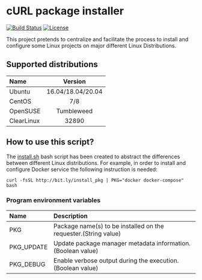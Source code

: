 # cURL package installer
[![Build Status](https://travis-ci.org/electrocucaracha/pkg-mgr_scripts.png)](https://travis-ci.org/electrocucaracha/pkg-mgr_scripts)
[![License](https://img.shields.io/badge/License-Apache%202.0-blue.svg)](https://opensource.org/licenses/Apache-2.0)

This project pretends to centralize and facilitate the process to
install and configure some Linux projects on major different Linux
Distributions.

## Supported distributions

| Name       | Version           |
|:-----------|:-----------------:|
| Ubuntu     | 16.04/18.04/20.04 |
| CentOS     | 7/8               |
| OpenSUSE   | Tumbleweed        |
| ClearLinux | 32890             |

## How to use this script?

The [install.sh](install.sh) bash script has been created to abstract
the differences between different Linux distributions. For example, in
order to install and configure Docker service the following
instruction is needed:

    curl -fsSL http://bit.ly/install_pkg | PKG="docker docker-compose" bash

### Program environment variables

| Name       | Description                                                     |
|:-----------|:----------------------------------------------------------------|
| PKG        | Package name(s) to be installed on the requester.(String value) |
| PKG_UPDATE | Update package manager metadata information.(Boolean value)     |
| PKG_DEBUG  | Enable verbose output during the execution.(Boolean value)      |
